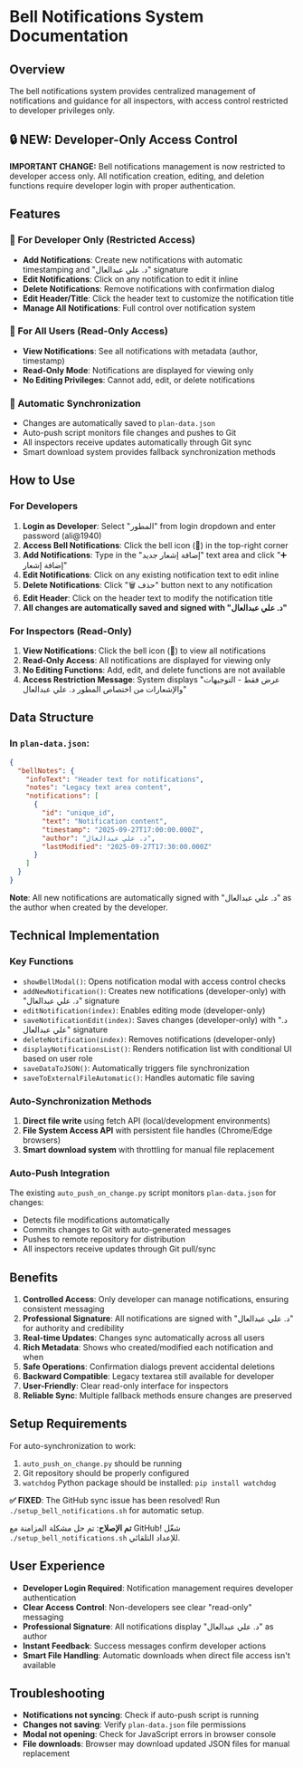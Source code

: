 # Bell Notifications System Documentation

## Overview
The bell notifications system provides centralized management of notifications and guidance for all inspectors, with access control restricted to developer privileges only.

## 🔒 NEW: Developer-Only Access Control
**IMPORTANT CHANGE:** Bell notifications management is now restricted to developer access only. All notification creation, editing, and deletion functions require developer login with proper authentication.

## Features

### 🔐 For Developer Only (Restricted Access)
- **Add Notifications**: Create new notifications with automatic timestamping and "د. علي عبدالعال" signature
- **Edit Notifications**: Click on any notification to edit it inline
- **Delete Notifications**: Remove notifications with confirmation dialog
- **Edit Header/Title**: Click the header text to customize the notification title
- **Manage All Notifications**: Full control over notification system

### 👀 For All Users (Read-Only Access)
- **View Notifications**: See all notifications with metadata (author, timestamp)
- **Read-Only Mode**: Notifications are displayed for viewing only
- **No Editing Privileges**: Cannot add, edit, or delete notifications

### 🔄 Automatic Synchronization
- Changes are automatically saved to `plan-data.json`
- Auto-push script monitors file changes and pushes to Git
- All inspectors receive updates automatically through Git sync
- Smart download system provides fallback synchronization methods

## How to Use

### For Developers
1. **Login as Developer**: Select "المطور" from login dropdown and enter password (ali@1940)
2. **Access Bell Notifications**: Click the bell icon (🔔) in the top-right corner
3. **Add Notifications**: Type in the "إضافة إشعار جديد" text area and click "➕ إضافة إشعار"
4. **Edit Notifications**: Click on any existing notification text to edit inline
5. **Delete Notifications**: Click "🗑️ حذف" button next to any notification
6. **Edit Header**: Click on the header text to modify the notification title
7. **All changes are automatically saved and signed with "د. علي عبدالعال"**

### For Inspectors (Read-Only)
1. **View Notifications**: Click the bell icon (🔔) to view all notifications
2. **Read-Only Access**: All notifications are displayed for viewing only
3. **No Editing Functions**: Add, edit, and delete functions are not available
4. **Access Restriction Message**: System displays "عرض فقط - التوجيهات والإشعارات من اختصاص المطور د. علي عبدالعال"

## Data Structure

### In `plan-data.json`:
```json
{
  "bellNotes": {
    "infoText": "Header text for notifications",
    "notes": "Legacy text area content",
    "notifications": [
      {
        "id": "unique_id",
        "text": "Notification content",
        "timestamp": "2025-09-27T17:00:00.000Z",
        "author": "د. علي عبدالعال",
        "lastModified": "2025-09-27T17:30:00.000Z"
      }
    ]
  }
}
```

**Note**: All new notifications are automatically signed with "د. علي عبدالعال" as the author when created by the developer.

## Technical Implementation

### Key Functions
- `showBellModal()`: Opens notification modal with access control checks
- `addNewNotification()`: Creates new notifications (developer-only) with "د. علي عبدالعال" signature
- `editNotification(index)`: Enables editing mode (developer-only)
- `saveNotificationEdit(index)`: Saves changes (developer-only) with "د. علي عبدالعال" signature
- `deleteNotification(index)`: Removes notifications (developer-only)
- `displayNotificationsList()`: Renders notification list with conditional UI based on user role
- `saveDataToJSON()`: Automatically triggers file synchronization
- `saveToExternalFileAutomatic()`: Handles automatic file saving

### Auto-Synchronization Methods
1. **Direct file write** using fetch API (local/development environments)
2. **File System Access API** with persistent file handles (Chrome/Edge browsers)
3. **Smart download system** with throttling for manual file replacement

### Auto-Push Integration
The existing `auto_push_on_change.py` script monitors `plan-data.json` for changes:
- Detects file modifications automatically
- Commits changes to Git with auto-generated messages
- Pushes to remote repository for distribution
- All inspectors receive updates through Git pull/sync

## Benefits

1. **Controlled Access**: Only developer can manage notifications, ensuring consistent messaging
2. **Professional Signature**: All notifications are signed with "د. علي عبدالعال" for authority and credibility
3. **Real-time Updates**: Changes sync automatically across all users  
4. **Rich Metadata**: Shows who created/modified each notification and when
5. **Safe Operations**: Confirmation dialogs prevent accidental deletions
6. **Backward Compatible**: Legacy textarea still available for developer
7. **User-Friendly**: Clear read-only interface for inspectors
8. **Reliable Sync**: Multiple fallback methods ensure changes are preserved

## Setup Requirements

For auto-synchronization to work:
1. `auto_push_on_change.py` should be running
2. Git repository should be properly configured
3. `watchdog` Python package should be installed: `pip install watchdog`

**✅ FIXED**: The GitHub sync issue has been resolved! Run `./setup_bell_notifications.sh` for automatic setup.

**تم الإصلاح**: تم حل مشكلة المزامنة مع GitHub! شغّل `./setup_bell_notifications.sh` للإعداد التلقائي.

## User Experience

- **Developer Login Required**: Notification management requires developer authentication
- **Clear Access Control**: Non-developers see clear "read-only" messaging
- **Professional Signature**: All notifications display "د. علي عبدالعال" as author
- **Instant Feedback**: Success messages confirm developer actions
- **Smart File Handling**: Automatic downloads when direct file access isn't available

## Troubleshooting

- **Notifications not syncing**: Check if auto-push script is running
- **Changes not saving**: Verify `plan-data.json` file permissions
- **Modal not opening**: Check for JavaScript errors in browser console
- **File downloads**: Browser may download updated JSON files for manual replacement